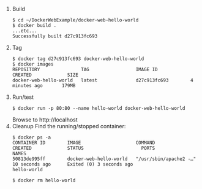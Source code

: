 1. Build
      ```
      $ cd ~/DockerWebExample/docker-web-hello-world
      $ docker build .
      ...etc...
      Successfully built d27c913fc693
      ```
1. Tag
      ```
      $ docker tag d27c913fc693 docker-web-hello-world
      $ docker images
      REPOSITORY               TAG                 IMAGE ID            CREATED             SIZE
      docker-web-hello-world   latest              d27c913fc693        4 minutes ago       179MB
      ```
1. Run/test
      ```
      $ docker run -p 80:80 --name hello-world docker-web-hello-world
      ```
      Browse to http://localhost
1. Cleanup
Find the running/stopped container:
      ```
      $ docker ps -a
      CONTAINER ID        IMAGE                    COMMAND                  CREATED             STATUS                     PORTS               NAMES
      50813de995ff        docker-web-hello-world   "/usr/sbin/apache2 -…"   10 seconds ago      Exited (0) 3 seconds ago                       hello-world
      
      $ docker rm hello-world
      ```
